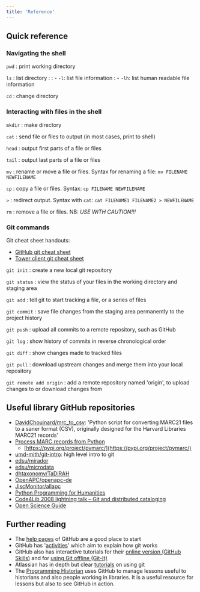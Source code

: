 ```yaml
---
title: 'Reference'
---
```


## Quick reference

### Navigating the shell

`pwd`
: print working directory

`ls`
: list directory
:
: - `-l`: list file information
: - `-lh`: list human readable file information

`cd`
: change directory

### Interacting with files in the shell

`mkdir`
: make directory

`cat`
: send file or files to output (in most cases, print to shell)

`head`
: output first parts of a file or files

`tail`
: output last parts of a file or files

`mv`
: rename or move a file or files. Syntax for renaming a file: `mv FILENAME NEWFILENAME`

`cp`
: copy a file or files. Syntax: `cp FILENAME NEWFILENAME`

`>`
: redirect output. Syntax with `cat`: `cat FILENAME1 FILENAME2 > NEWFILENAME`

`rm`
: remove a file or files. NB: *USE WITH CAUTION!!!*

### Git commands

Git cheat sheet handouts:

- [GitHub git cheat sheet](https://github.github.com/training-kit/downloads/github-git-cheat-sheet.pdf)
- [Tower client git cheat sheet](https://www.git-tower.com/blog/git-cheat-sheet/)

`git init`
: create a new local git repository

`git status`
: view the status of your files in the working directory and staging area

`git add`
: tell git to start tracking a file, or a series of files

`git commit`
: save file changes from the staging area permanently to the project history

`git push`
: upload all commits to a remote repository, such as GitHub

`git log`
: show history of commits in reverse chronological order

`git diff`
: show changes made to tracked files

`git pull`
: download upstream changes and merge them into your local repository

`git remote add origin`
: add a remote repository named 'origin', to upload changes to or download changes from

## Useful library GitHub repositories

- [DavidChouinard/mrc\_to\_csv](https://github.com/DavidChouinard/mrc_to_csv): 'Python script for converting MARC21 files to a saner format (CSV), originally designed for the Harvard Libraries MARC21 records'
- [Process MARC records from Python](https://gitlab.com/pymarc/pymarcc)
  - [https://pypi.org/project/pymarc/](https://pypi.org/project/pymarc/)
- [umd-mith/git-intro](https://umd-mith.github.io/git-intro/): high level intro to git
- [edsu/mirador](https://github.com/edsu/mirador)
- [edsu/microdata](https://github.com/edsu/microdata)
- [dhtaxonomy/TaDiRAH](https://github.com/dhtaxonomy/TaDiRAH)
- [OpenAPC/openapc-de](https://github.com/OpenAPC/openapc-de)
- [JiscMonitor/allapc](https://github.com/JiscMonitor/allapc)
- [Python Programming for Humanities](https://www.karsdorp.io/python-course/)
- [Code4Lib 2008 lightning talk – Git and distributed cataloging](https://galencharlton.com/blog/2008/03/code4lib-2008-lightning-talk-git-and-distributed-cataloging/)
- [Open Science Guide](https://book.openingscience.org.s3-website-eu-west-1.amazonaws.com/)

## Further reading

- The [help pages](https://help.github.com/) of GitHub are a good place to start
- GitHub has '[activities](https://guides.github.com/activities/hello-world/)' which aim to explain how git works
- GitHub also has interactive tutorials for their [online version (GitHub Skills)](https://skills.github.com/) and for [using Git offline (Git-It)](https://github.com/jlord/git-it-electron#git-it-desktop-app)
- Atlassian has in depth but clear [tutorials](https://www.atlassian.com/git/tutorials) on using git
- The [Programming Historian](https://programminghistorian.org) uses GitHub to manage lessons useful to historians and also people working in libraries. It is a useful resource for lessons but also to see GitHub in action.
